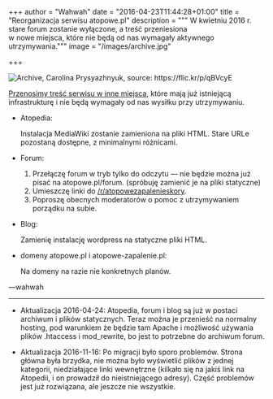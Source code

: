 +++
author = "Wahwah"
date = "2016-04-23T11:44:28+01:00"
title = "Reorganizacja serwisu atopowe.pl"
description = """
W kwietniu 2016 r. stare forum zostanie wyłączone, a treść przeniesiona \
w nowe miejsca, które nie będą od nas wymagały aktywnego utrzymywania."""
image = "/images/archive.jpg"

+++

![](/images/archive.jpg "Archive, Carolina Prysyazhnyuk, source: https://flic.kr/p/qBVcyE")

[Przenosimy treść serwisu w inne miejsca][reddit-opis], które mają już
istniejącą infrastrukturę i nie będą wymagały od nas wysiłku przy utrzymywaniu.

*   Atopedia:

    Instalacja MediaWiki zostanie zamieniona na pliki HTML. Stare URLe pozostaną
    dostępne, z minimalnymi różnicami.

*   Forum:

    1. Przełączę forum w tryb tylko do odczytu &mdash; nie będzie można już pisać na
       atopowe.pl/forum. (spróbuję zamienić je na pliki statyczne)
    1. Umieszczę linki do [/r/atopowezapalenieskory][reddit].
    1. Poproszę obecnych moderatorów o pomoc z utrzymywaniem porządku na subie.

*   Blog:

    Zamienię instalację wordpress na statyczne pliki HTML.

*   domeny atopowe.pl i atopowe-zapalenie.pl:

    Na domeny na razie nie konkretnych planów.

&mdash;wahwah

-------

*   Aktualizacja 2016-04-24: Atopedia, forum i blog są już w postaci archiwum i plików
    statycznych. Teraz można je przenieść na normalny hosting, pod warunkiem że
    będzie tam Apache i możliwość używania plików .htaccess i mod_rewrite, bo
    jest to potrzebne do archiwum forum.

*   Aktualizacja 2016-11-16: Po migracji było sporo problemów. Strona główna
    była brzydka, nie można było wyświetlić plików z jednej kategorii,
    niedziałające linki wewnętrzne (kilkało się na jakiś link na Atopedii, i on
    prowadził do nieistniejącego adresy). Część problemów jest już rozwiązana,
    ale jeszcze nie wszystkie.

[reddit-opis]: https://www.reddit.com/r/atopowezapalenieskory/comments/4fb20l/reddit_i_wiki_plan_reorganizacji_atopowepl/
[reddit]: https://www.reddit.com/r/atopowezapalenieskory/
[github]: https://github.com/automatthias/atopowe-hugo

